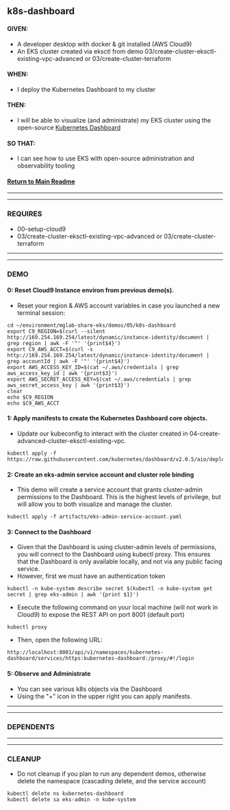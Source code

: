 ## k8s-dashboard

#### GIVEN:
  - A developer desktop with docker & git installed (AWS Cloud9)
  - An EKS cluster created via eksctl from demo 03/create-cluster-eksctl-existing-vpc-advanced or 03/create-cluster-terraform

#### WHEN:
  - I deploy the Kubernetes Dashboard to my cluster 

#### THEN:
  - I will be able to visualize (and administrate) my EKS cluster using the open-source [Kubernetes Dashboard](https://github.com/kubernetes/dashboard)

#### SO THAT:
  - I can see how to use EKS with open-source administration and observability tooling

#### [Return to Main Readme](https://github.com/bwer432/mglab-share-eks#demos)

---------------------------------------------------------------
---------------------------------------------------------------
### REQUIRES
- 00-setup-cloud9
- 03/create-cluster-eksctl-existing-vpc-advanced or 03/create-cluster-terraform

---------------------------------------------------------------
---------------------------------------------------------------
### DEMO

#### 0: Reset Cloud9 Instance environ from previous demo(s).
- Reset your region & AWS account variables in case you launched a new terminal session:
```
cd ~/environment/mglab-share-eks/demos/05/k8s-dashboard
export C9_REGION=$(curl --silent http://169.254.169.254/latest/dynamic/instance-identity/document |  grep region | awk -F '"' '{print$4}')
export C9_AWS_ACCT=$(curl -s http://169.254.169.254/latest/dynamic/instance-identity/document | grep accountId | awk -F '"' '{print$4}')
export AWS_ACCESS_KEY_ID=$(cat ~/.aws/credentials | grep aws_access_key_id | awk '{print$3}')
export AWS_SECRET_ACCESS_KEY=$(cat ~/.aws/credentials | grep aws_secret_access_key | awk '{print$3}')
clear
echo $C9_REGION
echo $C9_AWS_ACCT
```

#### 1: Apply manifests to create the Kubernetes Dashboard core objects.
- Update our kubeconfig to interact with the cluster created in 04-create-advanced-cluster-eksctl-existing-vpc.
```
kubectl apply -f https://raw.githubusercontent.com/kubernetes/dashboard/v2.0.5/aio/deploy/recommended.yaml
```

#### 2: Create an eks-admin service account and cluster role binding
- This demo will create a service account that grants cluster-admin permissions to the Dashboard.  This is the highest levels of privilege, but will allow you to both visualize and manage the cluster.
```
kubectl apply -f artifacts/eks-admin-service-account.yaml
```

#### 3: Connect to the Dashboard
- Given that the Dashboard is using cluster-admin levels of permissions, you will connect to the Dashboard using kubectl proxy. This ensures that the Dashboard is only available locally, and not via any public facing service.
- However, first we must have an authentication token
```
kubectl -n kube-system describe secret $(kubectl -n kube-system get secret | grep eks-admin | awk '{print $1}')
```
- Execute the following command on your local machine (will not work in Cloud9) to expose the REST API on port 8001 (default port)
```
kubectl proxy
```
- Then, open the following URL:
```
http://localhost:8001/api/v1/namespaces/kubernetes-dashboard/services/https:kubernetes-dashboard:/proxy/#!/login
```


#### 5: Observe and Administrate
- You can see various k8s objects via the Dashboard
- Using the "+" icon in the upper right you can apply manifests.


---------------------------------------------------------------
---------------------------------------------------------------
### DEPENDENTS

---------------------------------------------------------------
---------------------------------------------------------------
### CLEANUP
- Do not cleanup if you plan to run any dependent demos, otherwise delete the namespace (cascading delete, and the service account)
```
kubectl delete ns kubernetes-dashboard
kubectl delete sa eks-admin -n kube-system
```
